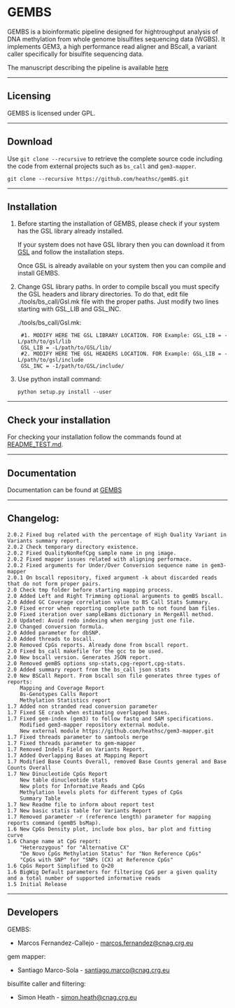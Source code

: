 GEMBS
=====

GEMBS is a bioinformatic pipeline designed for hightroughput analysis of DNA methylation from whole genome bisulfites sequencing data (WGBS). It implements GEM3, a high performance read aligner and BScall, a variant caller specifically for bisulfite sequencing data.


The manuscript describing the pipeline is available [here](https://www.biorxiv.org/content/early/2017/10/11/201988)

---------   
Licensing
---------

GEMBS is licensed under GPL.

--------
Download
--------

Use ``git clone --recursive`` to retrieve the complete source code including the code from external projects such as ``bs_call`` and ``gem3-mapper``.

    git clone --recursive https://github.com/heathsc/gemBS.git

------------
Installation
------------

1) Before starting the installation of GEMBS, please check if your system has the GSL library already installed.

    If your system does not have GSL library then you can download it from [GSL](https://www.gnu.org/software/gsl/) and follow the installation steps. 

    Once GSL is already available on your system then you can compile and install GEMBS.

2) Change GSL library paths. In order to compile bscall you must specify the GSL headers and library directories. 
   To do that, edit file ./tools/bs_call/Gsl.mk file with the proper paths. Just modify two lines starting with GSL_LIB and GSL_INC.

    ./tools/bs_call/Gsl.mk:  

        #1. MODIFY HERE THE GSL LIBRARY LOCATION. FOR Example: GSL_LIB = -L/path/to/gsl/lib
        GSL_LIB = -L/path/to/GSL/lib/
        #2. MODIFY HERE THE GSL HEADERS LOCATION. FOR Example: GSL_LIB = -L/path/to/gsl/include
        GSL_INC = -I/path/to/GSL/include/ 

3) Use python install command:

    ``python setup.py install --user``

-----------------------
Check your installation
-----------------------

For checking your installation follow the commands found at [README_TEST.md](test/README_TEST.md).


-------------
Documentation
-------------

Documentation can be found at [GEMBS](http://statgen.cnag.cat/GEMBS/)

----------
Changelog:
----------
    2.0.2 Fixed bug related with the percentage of High Quality Variant in Variants summary report.
    2.0.2 Check temporary directory existence.
    2.0.2 Fixed QualityNonRefCpg sample name in png image.
    2.0.2 Fixed mapper issues related with aligning performace.
    2.0.2 Fixed arguments for Under/Over Conversion sequence name in gem3-mapper
    2.0.1 On bscall repository, fixed argument -k about discarded reads that do not form proper pairs.
    2.0 Check tmp folder before starting mapping process.
    2.0 Added Left and Right Trimming optional arguments to gemBS bscall.
    2.0 Added GC Coverage correlation value to BS Call Stats Summary.
    2.0 Fixed error when reporting complete path to not found bam files.
    2.0 Fixed iteration over sampleBams dictionary in MergeAll method.
    2.0 Updated: Avoid redo indexing when merging just one file.
    2.0 Changed conversion formula.
    2.0 Added parameter for dbSNP.
    2.0 Added threads to bscall.
    2.0 Removed CpGs reports. Already done from bscall report.
    2.0 Fixed bs_call makefile for the gcc to be used.
    2.0 New bscall version. Generates JSON report.
    2.0 Removed gemBS options snp-stats,cpg-report,cpg-stats.
    2.0 Added summary report from the bs_call json stats
    2.0 New BSCall Report. From bscall son file generates three types of reports:
        Mapping and Coverage Report
        Bs-Genotypes Calls Report
        Methylation Statistics report
    1.7 Added non stranded read conversion parameter
    1.7 Fixed SE crash when estimating overlapped bases.
    1.7 Fixed gem-index (gem3) to follow fastq and SAM specifications. 
        Modified gem3-mapper repository external module.
        New external module https://github.com/heathsc/gem3-mapper.git
    1.7 Fixed threads parameter to samtools merge
    1.7 Fixed threads parameter to gem-mapper
    1.7 Removed Indels Field on Variants Report.
    1.7 Added Overlapping Bases at Mapping Report
    1.7 Modified Base Counts Overall, removed Base Counts general and Base Counts Overall
    1.7 New Dinucleotide CpGs Report
        New table dinucleotide stats
        New plots for Informative Reads and CpGs
        Methylation levels plots for different types of CpGs
        Summary Table
    1.7 New Readme file to inform about report test
    1.7 New basic statis table for Variants Report
    1.7 Removed parameter -r (reference length) parameter for mapping reports command (gemBS bsMap).
    1.6 New CpGs Density plot, include box plos, bar plot and fitting curve
    1.6 Change name at CpG report:
        "Heterozygous" for "Alternative CX"
        "De Novo CpGs Methylation Status" for "Non Reference CpGs"
        "CpGs with SNP" for "SNPs (CX) at Reference CpGs"
    1.6 CpGs Report Simplified to Q>20
    1.6 BigWig Default parameters for filtering CpG per a given quality and a total number of supported informative reads   
    1.5 Initial Release  


----------
Developers
----------
 
 GEMBS:
 * Marcos Fernandez-Callejo - marcos.fernandez@cnag.crg.eu
 
 gem mapper:
 * Santiago Marco-Sola - santiago.marco@cnag.crg.eu

 bisulfite caller and filtering:
 * Simon Heath - simon.heath@cnag.crg.eu


